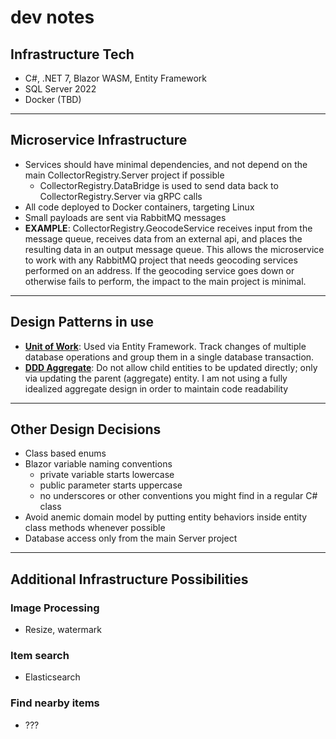 # dev notes

## Infrastructure Tech
- C#, .NET 7, Blazor WASM, Entity Framework
- SQL Server 2022
- Docker (TBD)

---

## Microservice Infrastructure
- Services should have minimal dependencies, and not depend on the main CollectorRegistry.Server project if possible
  - CollectorRegistry.DataBridge is used to send data back to CollectorRegistry.Server via gRPC calls
- All code deployed to Docker containers, targeting Linux
- Small payloads are sent via RabbitMQ messages
- __EXAMPLE__: CollectorRegistry.GeocodeService receives input from the message queue, receives data from an external api, and places the resulting data in an output message queue. This allows the microservice to work with any RabbitMQ project that needs geocoding services performed on an address. If the geocoding service goes down or otherwise fails to perform, the impact to the main project is minimal.

---

## Design Patterns in use
- __[Unit of Work](https://martinfowler.com/eaaCatalog/unitOfWork.html)__: Used via Entity Framework. Track changes of multiple database operations and group them in a single database transaction.
- __[DDD Aggregate](https://martinfowler.com/bliki/DDD_Aggregate.html)__: Do not allow child entities to be updated directly; only via updating the parent (aggregate) entity. I am not using a fully idealized aggregate design in order to maintain code readability 

---

## Other Design Decisions
- Class based enums
- Blazor variable naming conventions
  - private variable starts lowercase
  - public parameter starts uppercase
  - no underscores or other conventions you might find in a regular C# class
- Avoid anemic domain model by putting entity behaviors inside entity class methods whenever possible
- Database access only from the main Server project

---

## Additional Infrastructure Possibilities

### Image Processing
- Resize, watermark

### Item search
- Elasticsearch

### Find nearby items
- ???